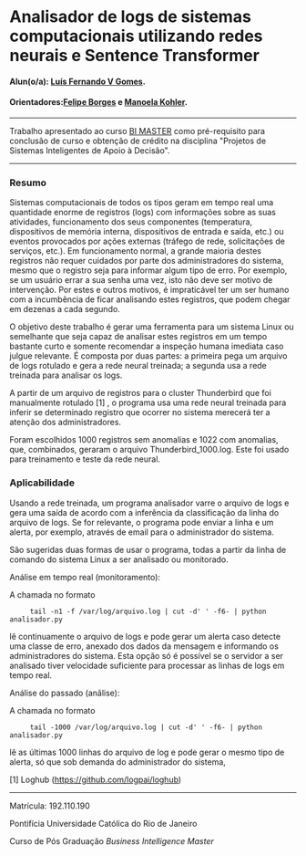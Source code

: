 <!-- antes de enviar a versão final, solicitamos que todos os comentários, colocados para orientação ao aluno, sejam removidos do arquivo -->

# Analisador de logs de sistemas computacionais utilizando redes neurais e Sentence Transformer

#### Alun(o/a): [Luís Fernando V Gomes](https://github.com/lfvgomes).
#### Orientadores:[Felipe Borges](https://github.com/FelipeBorgesC)  e [Manoela Kohler](https://github.com/manoelakohler).
<!-- #### Co-orientador(/a/es/as): [Felipe Borges] (https://github.com/link_do_github). <! -- caso não aplicável, remover esta linha -->

---

Trabalho apresentado ao curso [BI MASTER](https://ica.puc-rio.ai/bi-master) como pré-requisito para conclusão de curso e obtenção de crédito na disciplina "Projetos de Sistemas Inteligentes de Apoio à Decisão".


---

### Resumo

   Sistemas computacionais de todos os tipos geram em tempo real uma quantidade enorme de registros (logs) com informações sobre as suas atividades,
funcionamento dos seus componentes (temperatura, dispositivos de memória interna, dispositivos de entrada e saída, etc.) ou eventos provocados por 
ações externas (tráfego de rede, solicitações de serviços, etc.). Em funcionamento normal, a grande maioria destes registros não requer cuidados por 
parte dos administradores do sistema, mesmo que o registro seja para informar algum tipo de erro. Por exemplo, se um usuário errar a sua senha uma 
vez, isto não deve ser motivo de intervenção. Por estes e outros motivos, é impraticável ter um ser humano com a incumbência de ficar analisando estes 
registros, que podem chegar em dezenas a cada segundo.

   O objetivo deste trabalho é gerar uma ferramenta para um sistema Linux ou semelhante que seja capaz de analisar estes registros em um tempo bastante 
curto e somente recomendar a inspeção humana imediata caso julgue relevante. É composta por duas partes: a primeira pega um arquivo de logs rotulado e 
gera a rede neural treinada; a segunda usa a rede treinada para analisar os logs.

  A partir de um arquivo de registros para o cluster Thunderbird que foi manualmente rotulado [1] , o programa usa uma rede neural treinada para inferir se determinado registro que ocorrer no sistema merecerá ter a atenção dos administradores.
  
   Foram escolhidos 1000 registros sem anomalias e 1022 com anomalias, que, combinados, geraram o arquivo Thunderbird_1000.log. Este foi usado para treinamento
e teste da rede neural.

### Aplicabilidade
   Usando a rede treinada, um programa analisador varre o arquivo de logs e gera uma saída de acordo com a inferência da classificação da linha do arquivo
   de logs. Se for relevante, o programa pode enviar a linha e um alerta, por exemplo, através de email para o administrador do sistema.
   
   São sugeridas duas formas de usar o programa, todas a partir da linha de comando do sistema Linux a ser analisado ou monitorado.
   
   Análise em tempo real (monitoramento):
      
   A chamada no formato
         
         tail -n1 -f /var/log/arquivo.log | cut -d' ' -f6- | python analisador.py
   lê continuamente o arquivo de logs e pode gerar um alerta caso detecte uma classe de erro, anexado dos dados da mensagem e informando os administradores do sistema.
      Esta opção só é possível se o servidor a ser analisado tiver velocidade suficiente para processar as linhas de logs em tempo real.
      
   Análise do passado (anãlise):
   
   A chamada no formato
      
      
         tail -1000 /var/log/arquivo.log | cut -d' ' -f6- | python analisador.py
   lê as últimas 1000 linhas do arquivo de log e pode gerar o mesmo tipo de alerta, só que sob demanda do administrador do sistema,
        
 
 
 
 
 [1] Loghub (https://github.com/logpai/loghub)
 
 
---

Matrícula: 192.110.190

Pontifícia Universidade Católica do Rio de Janeiro

Curso de Pós Graduação *Business Intelligence Master*

